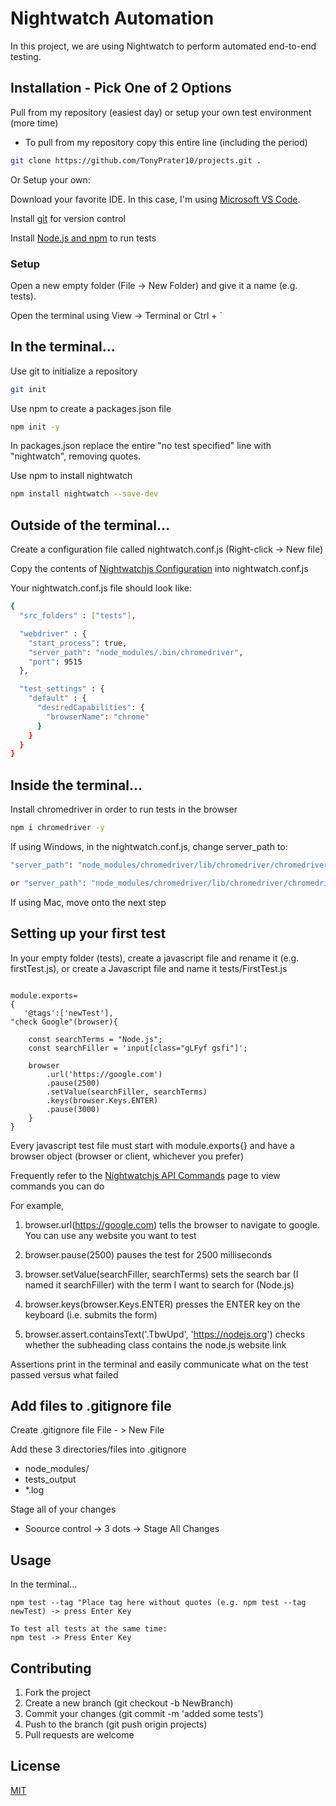 # Nightwatch Automation

In this project, we are using Nightwatch to perform automated end-to-end testing.

## Installation - Pick One of 2 Options

Pull from my repository (easiest day) or setup your own test environment (more time)
  - To pull from my repository copy this entire line (including the period)
```bash
git clone https://github.com/TonyPrater10/projects.git .
```

Or Setup your own:

Download your favorite IDE. In this case, I'm using [Microsoft VS Code](https://code.visualstudio.com/download).

Install [git](https://git-scm.com/) for version control

Install [Node.js and npm](https://nodejs.org/en/) to run tests

### Setup
Open a new empty folder (File -> New Folder) and give it a name (e.g. tests).

Open the terminal using View -> Terminal or Ctrl + `

## In the terminal...

Use git to initialize a repository

```bash
git init
```

Use npm to create a packages.json file

```bash
npm init -y
```

In packages.json replace the entire "no test specified" line with "nightwatch", removing quotes.





Use npm to install nightwatch

```bash
npm install nightwatch --save-dev
```

## Outside of the terminal...

Create a configuration file called nightwatch.conf.js (Right-click -> New file)

Copy the contents of [Nightwatchjs Configuration](https://nightwatchjs.org/gettingstarted/configuration/) into nightwatch.conf.js


Your nightwatch.conf.js file should look like:
```bash
{
  "src_folders" : ["tests"],

  "webdriver" : {
    "start_process": true,
    "server_path": "node_modules/.bin/chromedriver",
    "port": 9515
  },

  "test_settings" : {
    "default" : {
      "desiredCapabilities": {
        "browserName": "chrome"
      }
    }
  }
}
```

## Inside the terminal...

Install chromedriver in order to run tests in the browser
```bash
npm i chromedriver -y
```



If using Windows, in the nightwatch.conf.js, change server_path to: 

```bash
"server_path": "node_modules/chromedriver/lib/chromedriver/chromedriver"

or "server_path": "node_modules/chromedriver/lib/chromedriver/chromedriver.exe"

```

If using Mac, move onto the next step




## Setting up your first test

In your empty folder (tests), create a javascript file and rename it (e.g. firstTest.js), or create a Javascript file and name it tests/FirstTest.js

``` Sample Layout

module.exports=
{
   '@tags':['newTest'],
"check Google"(browser){

    const searchTerms = "Node.js";
    const searchFiller = 'input[class="gLFyf gsfi"]';

    browser
        .url('https://google.com')
        .pause(2500)
        .setValue(searchFiller, searchTerms)
        .keys(browser.Keys.ENTER)
        .pause(3000)
    }
}
```

Every javascript test file must start with module.exports{} and have a browser object (browser or client, whichever you prefer)

Frequently refer to the [Nightwatchjs API Commands](https://nightwatchjs.org/api/commands/) page to view commands you can do

For example,

1. browser.url(https://google.com) tells the browser to navigate to google. You can use any website you want to test 

2. browser.pause(2500) pauses the test for 2500 milliseconds

3. browser.setValue(searchFiller, searchTerms) sets the search bar (I named it searchFiller) with the term I want to search for (Node.js)

4. browser.keys(browser.Keys.ENTER) presses the ENTER key on the keyboard (i.e. submits the form)

5. browser.assert.containsText('.TbwUpd', 'https://nodejs.org') checks whether the subheading class contains the node.js website link


Assertions print in the terminal and easily communicate what on the test passed versus what failed


## Add files to .gitignore file

Create .gitignore file File - > New File

Add these 3 directories/files into .gitignore
- node_modules/
- tests_output
- *.log

Stage all of your changes
  - Soource control -> 3 dots -> Stage All Changes


## Usage
 In the terminal...
```
npm test --tag "Place tag here without quotes (e.g. npm test --tag newTest) -> press Enter Key

To test all tests at the same time:
npm test -> Press Enter Key
```


## Contributing
1. Fork the project
2. Create a new branch (git checkout -b NewBranch)
3. Commit your changes (git commit -m 'added some tests')
4. Push to the branch (git push origin projects)
5. Pull requests are welcome

## License
[MIT](https://choosealicense.com/licenses/mit/)